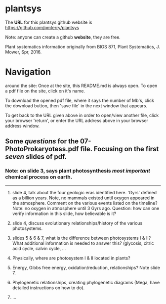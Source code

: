 # plantsys

The __URL__ for this plantsys github website is https://github.com/pmterry/plantsys    

Note: anyone can create a github __website__, they are free.

Plant systematics information originally from BIOS 871, Plant Systematics, J. Mower, Spr, 2016.

# Navigation 
around the site: Once at the site, this README.md is always open. To open a pdf file on the site, click on it's name.    

To download the opened pdf file, where it says the number of Mb's, click the download button, then 'save file' in the next window that appears.  

To get back to the URL given above in order to open/view another file, click your browser 'return', or enter the URL address above in your browser address window. 

## Some _questions_ for the 07-PhotoProkaryotess.pdf file. Focusing on the first _seven_ slides of pdf.

### Note: on slide 3, says plant photosynthesis _most_ _important_ chemical process on earth.

***

1. slide 4, talk about the four geologic eras identified here. 'Gyrs' defined as a billion years. Note, no mammals existed until oxygen appeared in the atmosphere. Comment on the various events listed on the timeline? Note: no oxygen in atmosphere until 3 Gyrs ago. Question: how can one verify information in this slide, how believable is it?

3. slide 4, discuss evolutionary relationships/history of the various photosystems.

3. slides 5 & 6 & 7, what is the difference between photosystems I & II? What additional information is needed to answer this? (glycosis, citric acid cycle, calvin cycle, ...

4. Physically, where are photosystem I & II located in plants?

5. Energy, Gibbs free energy, oxidation/reduction, relationships? Note slide 7.

6. Phylogenetic relationships, creating phylogenetic diagrams (Mega, have detailed instructions on how to do).

7. ...


